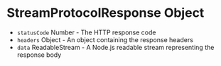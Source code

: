 # StreamProtocolResponse Object

- `statusCode` Number - The HTTP response code
- `headers` Object - An object containing the response headers
- `data` ReadableStream - A Node.js readable stream representing the response body
